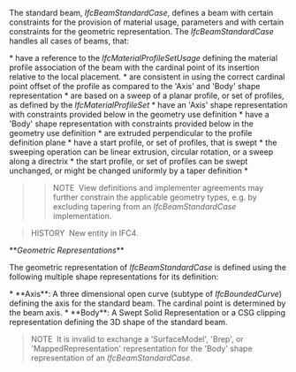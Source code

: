 The standard beam, _IfcBeamStandardCase_, defines a beam with certain constraints for the provision of material usage, parameters and with certain constraints for the geometric representation. The _IfcBeamStandardCase_ handles all cases of beams, that:

\* have a reference to the _IfcMaterialProfileSetUsage_ defining the material profile association of the beam with the cardinal point of its insertion relative to the local placement.
\* are consistent in using the correct cardinal point offset of the profile as compared to the 'Axis' and 'Body' shape representation
\* are based on a sweep of a planar profile, or set of profiles, as defined by the _IfcMaterialProfileSet_
\* have an 'Axis' shape representation with constraints provided below in the geometry use definition
\* have a 'Body' shape representation with constraints provided below in the geometry use definition 
    \* are extruded perpendicular to the profile definition plane
    \* have a start profile, or set of profiles, that is swept
    \* the sweeping operation can be linear extrusion, circular rotation, or a sweep along a directrix
    \* the start profile, or set of profiles can be swept unchanged, or might be changed uniformly by a taper definition 
\*  
>> NOTE&nbsp; View definitions and implementer agreements may further constrain the applicable geometry types, e.g. by excluding tapering from an _IfcBeamStandardCase_ implementation. 

> HISTORY&nbsp; New entity in IFC4.

\*\*_Geometric Representations_\*\*

The geometric representation of _IfcBeamStandardCase_ is defined using the following multiple shape representations for its definition:

\* \*\*Axis\*\*: A three dimensional open curve (subtype of _IfcBoundedCurve_) defining the axis for the standard beam. The cardinal point is determined by the beam axis.
\* \*\*Body\*\*: A Swept Solid Representation or a CSG clipping representation defining the 3D shape of the standard beam.

> NOTE&nbsp; It is invalid to exchange a 'SurfaceModel', 'Brep', or 'MappedRepresentation' representation for the 'Body' shape representation of an _IfcBeamStandardCase_.
